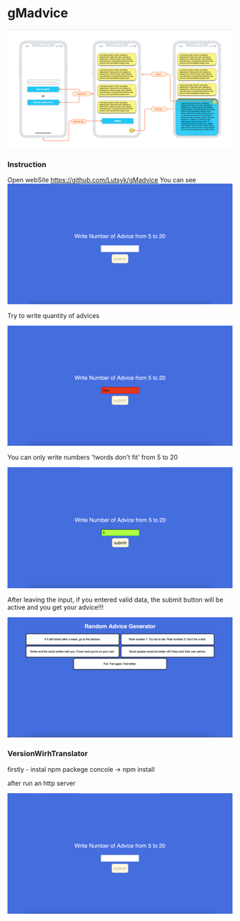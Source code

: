 # gMadvice
![MockUp](scrrenShots/1.png)

### Instruction

Open webSite https://github.com/Lutsyk/gMadvice
You can see
![webSite](scrrenShots/2.png)

Try to write quantity of advices

![webSite](scrrenShots/4.png)

You can only write numbers '!words don't fit' from 5 to 20

![webSite](scrrenShots/3.png)

After leaving the input, if you entered valid data, the submit button will be active and you get your advice!!!

![webSite](scrrenShots/5.png)

### VersionWirhTranslator

firstly - instal npm packege 
concole -> npm install

after run an http server

[![Watch the video](scrrenShots/2.png)](https://youtu.be/oUJsCa5UOQ8)